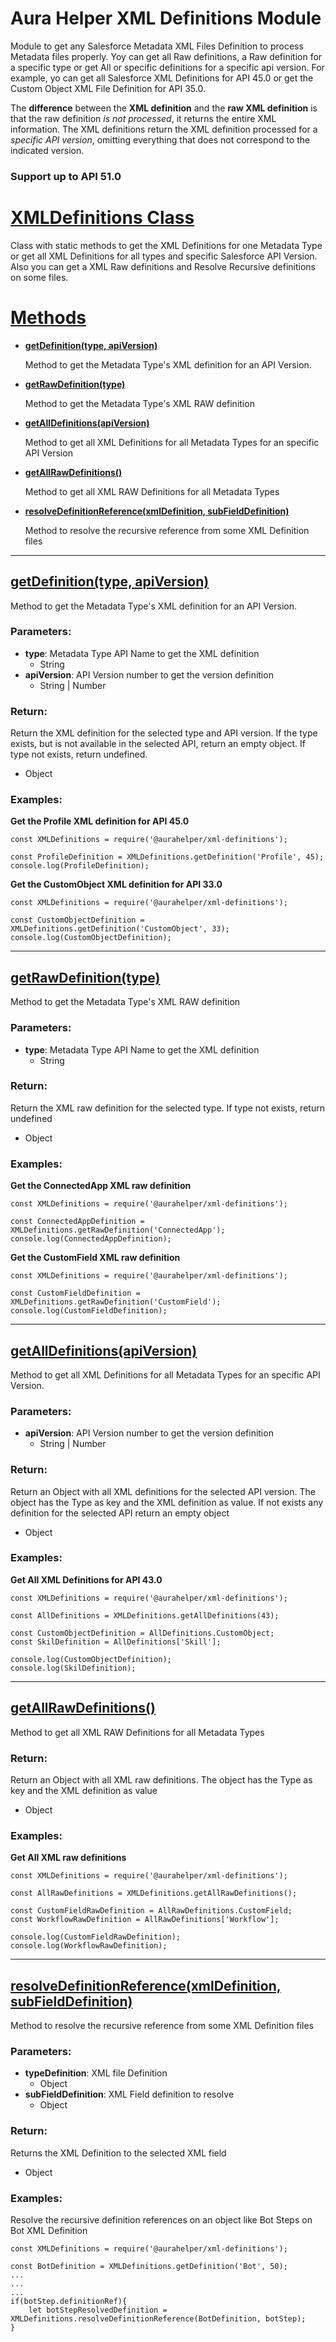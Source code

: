 # **Aura Helper XML Definitions Module**
Module to get any Salesforce Metadata XML Files Definition to process Metadata files properly. Yoy can get all Raw definitions, a Raw definition for a specific type or get All or specific definitions for a specific api version. For example, yo can get all Salesforce XML Definitions for API 45.0 or get the Custom Object XML File Definition for API 35.0.

The **difference** between the **XML definition** and the **raw XML definition** is that the raw definition *is not processed*, it returns the entire XML information. The XML definitions return the XML definition processed for a *specific API version*, omitting everything that does not correspond to the indicated version.

### **Support up to API 51.0**

# [**XMLDefinitions Class**](#xmldefinitions-class)
Class with static methods to get the XML Definitions for one Metadata Type or get all XML Definitions for all types and specific Salesforce API Version. Also you can get a XML Raw definitions and Resolve Recursive definitions on some files. 

# [**Methods**](#xmldefinitions-methods)
  - [**getDefinition(type, apiVersion)**](#getdefinitiontype-apiversion)

    Method to get the Metadata Type's XML definition for an API Version.

  - [**getRawDefinition(type)**](#getrawdefinitiontype)
 
    Method to get the Metadata Type's XML RAW definition

  - [**getAllDefinitions(apiVersion)**](#getalldefinitionsapiversion)
  
    Method to get all XML Definitions for all Metadata Types for an specific API Version

  - [**getAllRawDefinitions()**](#getallrawdefinitions)

    Method to get all XML RAW Definitions for all Metadata Types
    
  - [**resolveDefinitionReference(xmlDefinition, subFieldDefinition)**](#resolvedefinitionreferencexmldefinition-subfielddefinition)

    Method to resolve the recursive reference from some XML Definition files

---

## [**getDefinition(type, apiVersion)**](#getdefinitiontype-apiversion)
Method to get the Metadata Type's XML definition for an API Version.

### **Parameters:**
  - **type**: Metadata Type API Name to get the XML definition
    - String 
  - **apiVersion**: API Version number to get the version definition
    - String | Number
   
### **Return:**
Return the XML definition for the selected type and API version. If the type exists, but is not available in the selected API, return an empty object. If type not exists, return undefined.
- Object
    
### **Examples:**
**Get the Profile XML definition for API 45.0**

    const XMLDefinitions = require('@aurahelper/xml-definitions');

    const ProfileDefinition = XMLDefinitions.getDefinition('Profile', 45);
    console.log(ProfileDefinition);

**Get the CustomObject XML definition for API 33.0**

    const XMLDefinitions = require('@aurahelper/xml-definitions');

    const CustomObjectDefinition = XMLDefinitions.getDefinition('CustomObject', 33);
    console.log(CustomObjectDefinition);    
---
## [**getRawDefinition(type)**](#getrawdefinitiontype)
Method to get the Metadata Type's XML RAW definition

### **Parameters:**
  - **type**: Metadata Type API Name to get the XML definition
      - String 
### **Return:**
Return the XML raw definition for the selected type. If type not exists, return undefined
- Object

### **Examples:**
**Get the ConnectedApp XML raw definition**

    const XMLDefinitions = require('@aurahelper/xml-definitions');

    const ConnectedAppDefinition = XMLDefinitions.getRawDefinition('ConnectedApp');
    console.log(ConnectedAppDefinition);

**Get the CustomField XML raw definition**

    const XMLDefinitions = require('@aurahelper/xml-definitions');

    const CustomFieldDefinition = XMLDefinitions.getRawDefinition('CustomField');
    console.log(CustomFieldDefinition);

---
## [**getAllDefinitions(apiVersion)**](#getalldefinitionsapiversion)
Method to get all XML Definitions for all Metadata Types for an specific API Version.

### **Parameters:**
  - **apiVersion**: API Version number to get the version definition
    - String | Number 
### **Return:**
Return an Object with all XML definitions for the selected API version. The object has the Type as key and the XML definition as value. If not exists any definition for the selected API return an empty object
- Object

### **Examples:**
**Get All XML Definitions for API 43.0**

    const XMLDefinitions = require('@aurahelper/xml-definitions');

    const AllDefinitions = XMLDefinitions.getAllDefinitions(43);

    const CustomObjectDefinition = AllDefinitions.CustomObject;
    const SkilDefinition = AllDefinitions['Skill'];

    console.log(CustomObjectDefinition);
    console.log(SkilDefinition);

---
## [**getAllRawDefinitions()**](#getallrawdefinitions)
Method to get all XML RAW Definitions for all Metadata Types

### **Return:**
Return an Object with all XML raw definitions. The object has the Type as key and the XML definition as value
- Object

### **Examples:**
**Get All XML raw definitions**

    const XMLDefinitions = require('@aurahelper/xml-definitions');

    const AllRawDefinitions = XMLDefinitions.getAllRawDefinitions();

    const CustomFieldRawDefinition = AllRawDefinitions.CustomField;
    const WorkflowRawDefinition = AllRawDefinitions['Workflow'];

    console.log(CustomFieldRawDefinition);
    console.log(WorkflowRawDefinition);

---
## [**resolveDefinitionReference(xmlDefinition, subFieldDefinition)**](#resolvedefinitionreferencexmldefinition-subfielddefinition)
Method to resolve the recursive reference from some XML Definition files

### **Parameters:**
  - **typeDefinition**: XML file Definition
    -  Object 
  - **subFieldDefinition**: XML Field definition to resolve
    - Object 
   
### **Return:**
Returns the XML Definition to the selected XML field
- Object
    
### **Examples:**
Resolve the recursive definition references on an object like Bot Steps on Bot XML Definition

    const XMLDefinitions = require('@aurahelper/xml-definitions');

    const BotDefinition = XMLDefinitions.getDefinition('Bot', 50);
    ...
    ...
    ...
    if(botStep.definitionRef){
        let botStepResolvedDefinition = XMLDefinitions.resolveDefinitionReference(BotDefinition, botStep);
    }

